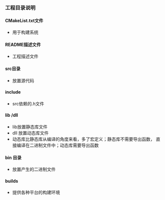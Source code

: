 ### 工程目录说明
#### CMakeList.txt文件
- 用于构建系统
#### README描述文件
- 工程描述文件
#### src目录
- 放置源代码
#### include 
- src依赖的.h文件
#### lib /dll
- lib放置静态库文件
- dll 放置动态库文件
- 动态库比静态库从编译的角度来看，多了宏定义；静态库不需要导出函数，
直接编译在二进制文件中；动态库需要导出函数
#### bin 目录
- 放置产生的二进制文件
#### builds
- 提供各种平台的构建环境
